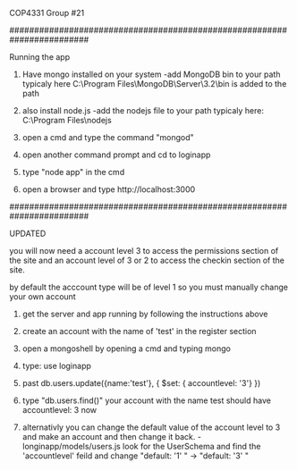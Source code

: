COP4331
Group #21


########################################################################

Running the app
1) 	Have mongo installed on your system
	-add MongoDB bin to your path
	 typicaly here C:\Program Files\MongoDB\Server\3.2\bin is added to the path

2)	also install node.js 
	-add the nodejs file to your path
	 typicaly here: C:\Program Files\nodejs

3) open a cmd and type the command "mongod"

4) open another command prompt and cd to loginapp

5) type "node app" in the cmd

6) open a browser and type http://localhost:3000

########################################################################

UPDATED

you will now need a account level 3 to access the permissions section of the site
and an account level of 3 or 2 to access the checkin section of the site. 

by default the acccount type will be of level 1 so you must manually change your own account


1) get the server and app running by following the instructions above

2) create an account with the name of 'test' in the register section

3) open a mongoshell by opening a cmd and typing mongo

4) type: use loginapp

5) past db.users.update({name:'test'}, { $set: { accountlevel: '3'} })

6) type "db.users.find()" your account with the name test should have accountlevel: 3 now

7) alternativly you can change the default value of the account level to 3 and make an account
   and then change it back.
   			-longinapp/models/users.js
   				look for the UserSchema and find the 'accountlevel' feild and change "default: '1' " -> "default: '3' "